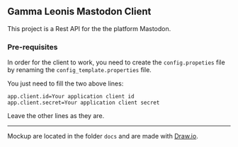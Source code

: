 ## Gamma Leonis Mastodon Client
This project is a Rest API for the the platform Mastodon.
### Pre-requisites

In order for the client to work, you need to create the `config.propeties` file by renaming the `config_template.properties` file.

You just need to fill the two above lines:

```properties
app.client.id=Your application client id
app.client.secret=Your application client secret
```

Leave the other lines as they are.

---

Mockup are located in the folder `docs` and are made with [Draw.io](https://draw.io/).

